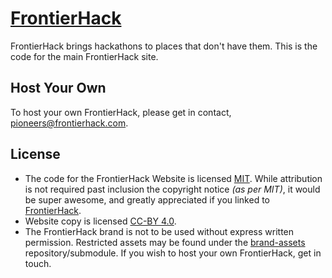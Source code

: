 # [FrontierHack](http://frontierhack.com)
FrontierHack brings hackathons to places that don't have them. This is the code for the main FrontierHack site.

## Host Your Own
To host your own FrontierHack, please get in contact, <pioneers@frontierhack.com>.

## License
- The code for the FrontierHack Website is licensed [MIT](http://opensource.org/licenses/MIT). While attribution is not required past inclusion the copyright notice _(as per MIT)_, it would be super awesome, and greatly appreciated if you linked to [FrontierHack](http://frontierhack.com).
- Website copy is licensed [CC-BY 4.0](http://creativecommons.org/licenses/by/4.0/).
- The FrontierHack brand is not to be used without express written permission. Restricted assets may be found under the [brand-assets](https://github.com/frontierhack/brand-assets) repository/submodule. If you wish to host your own FrontierHack, get in touch.